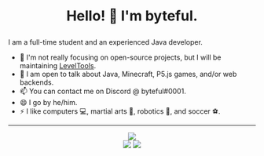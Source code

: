 # <p align="center"> Hello! 👋 I'm byteful. </p>

I am a full-time student and an experienced Java developer.

- 🔭 I'm not really focusing on open-source projects, but I will be maintaining [LevelTools](https://github.com/byteful/LevelTools).
- 💬 I am open to talk about Java, Minecraft, P5.js games, and/or web backends.
- 📫 You can contact me on Discord @ byteful#0001.
- 😄 I go by he/him.
- ⚡ I like computers 💻, martial arts 🥋, robotics 🤖, and soccer ⚽.

---

<p align="center">
  <a href="link" target="https://github.com/byteful">
    <img src="https://github-readme-stats.vercel.app/api?username=byteful" />
  </a>
  <br>
  <img src="https://komarev.com/ghpvc/?username=byteful&color=brightgreen&style=for-the-badge" />
  <img src="https://dcbadge.vercel.app/api/shield/816873517622624296" />
</p>
